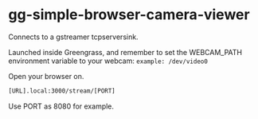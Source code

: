 # gg-simple-browser-camera-viewer

Connects to a gstreamer tcpserversink.

Launched inside Greengrass, and remember to set the WEBCAM_PATH environment variable to your webcam: ```example: /dev/video0```

Open your browser on.

```bash
[URL].local:3000/stream/[PORT]
```

Use PORT as 8080 for example.